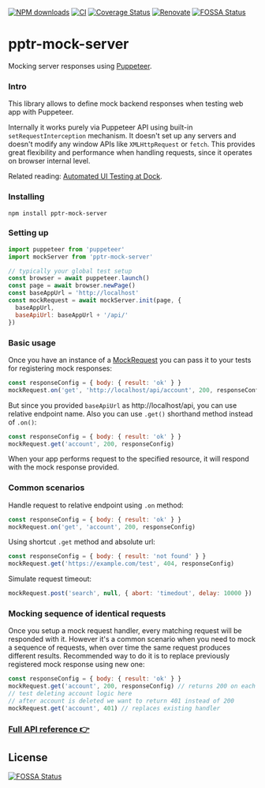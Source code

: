 [![NPM downloads](https://img.shields.io/npm/dm/pptr-mock-server.svg?style=flat)](https://www.npmjs.com/package/pptr-mock-server)
[![CI](https://github.com/ermakovich/pptr-mock-server/actions/workflows/node.js.yml/badge.svg)](https://github.com/ermakovich/pptr-mock-server/actions/workflows/node.js.yml)
[![Coverage Status](https://coveralls.io/repos/github/ermakovich/pptr-mock-server/badge.svg)](https://coveralls.io/github/ermakovich/pptr-mock-server)
[![Renovate](https://img.shields.io/badge/renovate-enabled-brightgreen.svg)](https://github.com/ermakovich/pptr-mock-server/issues/139)
[![FOSSA Status](https://app.fossa.io/api/projects/git%2Bgithub.com%2Fermakovich%2Fpptr-mock-server.svg?type=shield)](https://app.fossa.io/projects/git%2Bgithub.com%2Fermakovich%2Fpptr-mock-server?ref=badge_shield)

# pptr-mock-server

Mocking server responses using [Puppeteer](https://pptr.dev/).

### Intro

This library allows to define mock backend responses when testing web app with
Puppeteer.

Internally it works purely via Puppeteer API using built-in
`setRequestInterception` mechanism. It doesn't set up any servers and doesn't
modify any window APIs like `XMLHttpRequest` or `fetch`. This provides great flexibility
and performance when handling requests, since it operates on browser internal
level.

Related reading: [Automated UI Testing at Dock](https://ermakovich.ru/posts/automated-ui-testing-at-dock/).

### Installing

```
npm install pptr-mock-server
```

### Setting up

```JavaScript
import puppeteer from 'puppeteer'
import mockServer from 'pptr-mock-server'

// typically your global test setup
const browser = await puppeteer.launch()
const page = await browser.newPage()
const baseAppUrl = 'http://localhost'
const mockRequest = await mockServer.init(page, {
  baseAppUrl,
  baseApiUrl: baseAppUrl + '/api/'
})
```

### Basic usage

Once you have an instance of a [MockRequest](docs/api.md#mockrequest) you can pass it to your tests for registering mock responses:

```JavaScript
const responseConfig = { body: { result: 'ok' } }
mockRequest.on('get', 'http://localhost/api/account', 200, responseConfig)
```

But since you provided `baseApiUrl` as http://localhost/api, you can use relative endpoint name. Also you can use `.get()` shorthand method instead of `.on()`:

```JavaScript
const responseConfig = { body: { result: 'ok' } }
mockRequest.get('account', 200, responseConfig)
```

When your app performs request to the specified resource, it will respond with
the mock response provided.

### Common scenarios

Handle request to relative endpoint using `.on` method:

```JavaScript
const responseConfig = { body: { result: 'ok' } }
mockRequest.on('get', 'account', 200, responseConfig)
```

Using shortcut `.get` method and absolute url:

```JavaScript
const responseConfig = { body: { result: 'not found' } }
mockRequest.get('https://example.com/test', 404, responseConfig)
```

Simulate request timeout:

```JavaScript
mockRequest.post('search', null, { abort: 'timedout', delay: 10000 })
```

### Mocking sequence of identical requests

Once you setup a mock request handler, every matching request will be responded with it. However it's a common scenario when you need to mock a sequence of requests, when over time the same request produces different results. Recommended way to do it is to replace previously registered mock response using new one:

```JavaScript
const responseConfig = { body: { result: 'ok' } }
mockRequest.get('account', 200, responseConfig) // returns 200 on each request
// test deleting account logic here
// after account is deleted we want to return 401 instead of 200
mockRequest.get('account', 401) // replaces existing handler
```

### [Full API reference 👉](docs/api.md)

## License

[![FOSSA Status](https://app.fossa.io/api/projects/git%2Bgithub.com%2Fermakovich%2Fpptr-mock-server.svg?type=large)](https://app.fossa.io/projects/git%2Bgithub.com%2Fermakovich%2Fpptr-mock-server?ref=badge_large)
